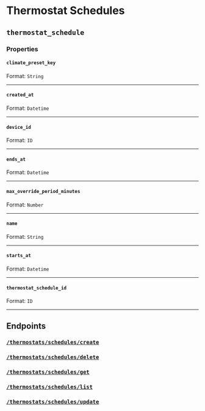 # Thermostat Schedules

## `thermostat_schedule`

### Properties

#### `climate_preset_key`

Format: `String`


---

#### `created_at`

Format: `Datetime`


---

#### `device_id`

Format: `ID`


---

#### `ends_at`

Format: `Datetime`


---

#### `max_override_period_minutes`

Format: `Number`


---

#### `name`

Format: `String`


---

#### `starts_at`

Format: `Datetime`


---

#### `thermostat_schedule_id`

Format: `ID`


---

## Endpoints

### [`/thermostats/schedules/create`](./create.md)


### [`/thermostats/schedules/delete`](./delete.md)


### [`/thermostats/schedules/get`](./get.md)


### [`/thermostats/schedules/list`](./list.md)


### [`/thermostats/schedules/update`](./update.md)


